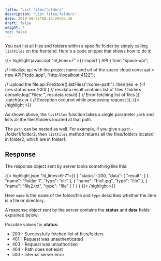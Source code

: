 ```yaml
---
title: "List files/folders"
description: "List files/folders"
date: 2019-09-21T08:16:29+05:30
draft: false
weight: 4
toc: false
---
```


You can list all files and folders within a specific folder by simply calling `listFiles` on the frontend. Here's a code snippet that shows how to do it:

 {{< highlight javascript "hl_lines=7" >}}
import { API } from "space-api";

// Initialize api with the project name and url of the space cloud
const api = new API("todo_app", "http://localhost:4122");

// Upload the file
api.FileStore().listFiles("/some-path")
  .then(res => {
    if (res.status === 200) {
      // res.data.result contains list of files / folders
      console.log("Files: ", res.data.result)
    }
    // Error fetching list of files
  })
  .catch(ex => {
    // Exception occured while processing request
  });
{{< /highlight >}} 

As shown above, the `listFiles` function takes a single parameter `path` and lists all the files/folders located at that path.

The `path` can be nested as well. For example, if you give a  `path` - /folder1/folder2, then `listFiles` method returns all the files/folders located in folder2, which are in folder1.

## Response

The response object sent by server looks something like this:

{{< highlight json "hl_lines=6-7">}}
{
  "status": 200,
  "data": {
    "result": [
      { 
        "name": "Folder 1",
        "type": "dir"
      },
      { 
        "name": "file1.jpg",
        "type": "file"
      },
      { 
        "name": "file2.txt",
        "type": "file"
      }
    ]
  }
}
{{< /highlight >}} 

Here `name` is the name of the folder/file and `type` describes whether the item is a file or directory.

A response object sent by the server contains the **status** and **data** fields explained below:

Possible values for **status**:

- 200 - Successfully fetched list of files/folders
- 401 - Request was unauthenticated
- 403 - Request was unauthorized
- 404 - Path does not exist
- 500 - Internal server error


